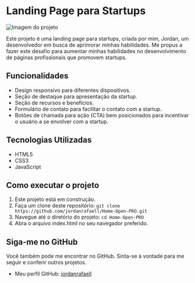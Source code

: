 # Landing Page para Startups

![Imagem do projeto](https://github.com/jordanrafaell/Home-Open-PRO/assets/61181764/f253fe8d-48fd-4cb1-a492-1d84012cb0dc)

Este projeto é uma landing page para startups, criada por mim, Jordan, um desenvolvedor em busca de aprimorar minhas habilidades. Me propus a fazer este desafio para aumentar minhas habilidades no desenvolvimento de páginas profissionais que promovem startups.

## Funcionalidades

- Design responsivo para diferentes dispositivos.
- Seção de destaque para apresentação da startup.
- Seção de recursos e benefícios.
- Formulário de contato para facilitar o contato com a startup.
- Botões de chamada para ação (CTA) bem posicionados para incentivar o usuário a se envolver com a startup.

## Tecnologias Utilizadas

- HTML5
- CSS3
- JavaScript

## Como executar o projeto
1. Este projeto está em construção.
2. Faça um clone deste repositório: `git clone https://github.com/jordanrafaell/Home-Open-PRO.git`
3. Navegue até o diretório do projeto: `cd Home-Open-PRO`
4. Abra o arquivo index.html no seu navegador preferido.

## Siga-me no GitHub

Você também pode me encontrar no GitHub. Sinta-se à vontade para me seguir e conferir outros projetos.

- Meu perfil GitHub: [jordanrafaell](https://github.com/jordanrafaell)